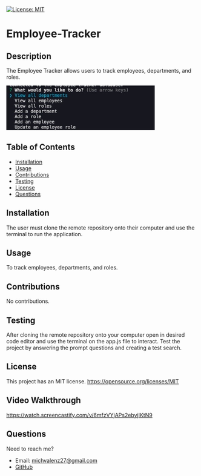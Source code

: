  [![License: MIT](https://img.shields.io/static/v1?label=license&message=MIT&color=green)](https://opensource.org/licenses/MIT)

   

  # Employee-Tracker

  ## Description 
  The Employee Tracker allows users to track employees, departments, and roles. 

  ![screenshot of terminal](images/screenshot1.jpeg)

  ## Table of Contents

  * [Installation](#Installation)
  * [Usage](#Usage)
  * [Contributions](#Contributions)
  * [Testing](#Testing)
  * [License](#License)
  * [Questions](#Questions)

  ## Installation
  The user must clone the remote repository onto their computer and use the terminal to run the application.

  ## Usage
  To track employees, departments, and roles.

  ## Contributions
  No contributions.

  ## Testing 
  After cloning the remote repository onto your computer open in desired code editor and use the terminal on the app.js file to interact. Test the project by answering the prompt questions and creating a test search.

  ## License 
  This project has an MIT license.
  https://opensource.org/licenses/MIT

 
 ## Video Walkthrough
 https://watch.screencastify.com/v/6mfzVYjAPs2ebyjIKtN9
  

  ## Questions
  Need to reach me?
  * Email: michvalenz27@gmail.com
  * [GitHub](https://github.com/MichValenz/Employee-Tracker)


       